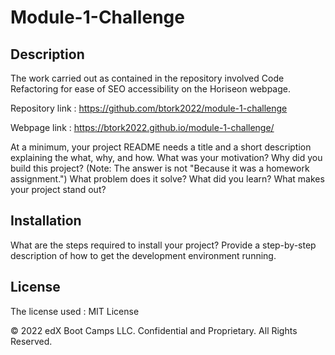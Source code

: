 # Module-1-Challenge


## Description 

The work carried out as contained in the repository involved Code Refactoring for ease of SEO accessibility on the Horiseon webpage.

Repository link : https://github.com/btork2022/module-1-challenge

Webpage link : https://btork2022.github.io/module-1-challenge/

At a minimum, your project README needs a title and a short description explaining the what, why, and how. What was your motivation? Why did you build this project? (Note: The answer is not "Because it was a homework assignment.") What problem does it solve? What did you learn? What makes your project stand out? 




## Installation

What are the steps required to install your project? Provide a step-by-step description of how to get the development environment running.




## License

The license used : MIT License 

© 2022 edX Boot Camps LLC. Confidential and Proprietary. All Rights Reserved.
